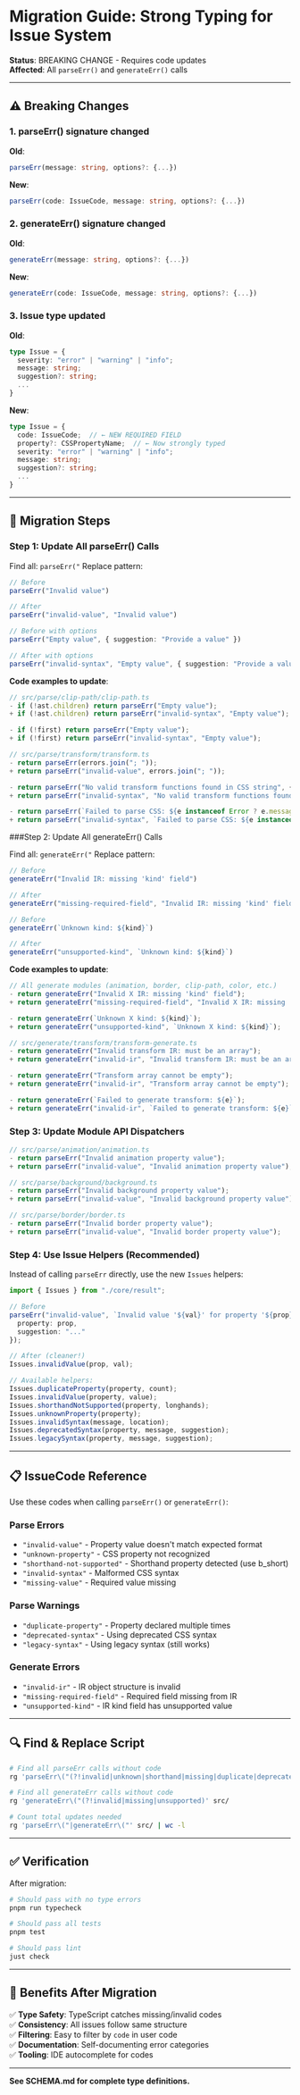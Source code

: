# Migration Guide: Strong Typing for Issue System

**Status**: BREAKING CHANGE - Requires code updates  
**Affected**: All `parseErr()` and `generateErr()` calls

---

## ⚠️ Breaking Changes

### 1. parseErr() signature changed

**Old**:
```typescript
parseErr(message: string, options?: {...})
```

**New**:
```typescript
parseErr(code: IssueCode, message: string, options?: {...})
```

### 2. generateErr() signature changed

**Old**:
```typescript
generateErr(message: string, options?: {...})
```

**New**:
```typescript
generateErr(code: IssueCode, message: string, options?: {...})
```

### 3. Issue type updated

**Old**:
```typescript
type Issue = {
  severity: "error" | "warning" | "info";
  message: string;
  suggestion?: string;
  ...
}
```

**New**:
```typescript
type Issue = {
  code: IssueCode;  // ← NEW REQUIRED FIELD
  property?: CSSPropertyName;  // ← Now strongly typed
  severity: "error" | "warning" | "info";
  message: string;
  suggestion?: string;
  ...
}
```

---

## 🔧 Migration Steps

### Step 1: Update All parseErr() Calls

Find all: `parseErr("`
Replace pattern:
```typescript
// Before
parseErr("Invalid value")

// After
parseErr("invalid-value", "Invalid value")

// Before with options
parseErr("Empty value", { suggestion: "Provide a value" })

// After with options
parseErr("invalid-syntax", "Empty value", { suggestion: "Provide a value" })
```

**Code examples to update**:

```typescript
// src/parse/clip-path/clip-path.ts
- if (!ast.children) return parseErr("Empty value");
+ if (!ast.children) return parseErr("invalid-syntax", "Empty value");

- if (!first) return parseErr("Empty value");
+ if (!first) return parseErr("invalid-syntax", "Empty value");

// src/parse/transform/transform.ts
- return parseErr(errors.join("; "));
+ return parseErr("invalid-value", errors.join("; "));

- return parseErr("No valid transform functions found in CSS string", {
+ return parseErr("invalid-syntax", "No valid transform functions found in CSS string", {

- return parseErr(`Failed to parse CSS: ${e instanceof Error ? e.message : String(e)}`);
+ return parseErr("invalid-syntax", `Failed to parse CSS: ${e instanceof Error ? e.message : String(e)}`);
```

###Step 2: Update All generateErr() Calls

Find all: `generateErr("`
Replace pattern:
```typescript
// Before
generateErr("Invalid IR: missing 'kind' field")

// After
generateErr("missing-required-field", "Invalid IR: missing 'kind' field")

// Before  
generateErr(`Unknown kind: ${kind}`)

// After
generateErr("unsupported-kind", `Unknown kind: ${kind}`)
```

**Code examples to update**:

```typescript
// All generate modules (animation, border, clip-path, color, etc.)
- return generateErr("Invalid X IR: missing 'kind' field");
+ return generateErr("missing-required-field", "Invalid X IR: missing 'kind' field");

- return generateErr(`Unknown X kind: ${kind}`);
+ return generateErr("unsupported-kind", `Unknown X kind: ${kind}`);

// src/generate/transform/transform-generate.ts
- return generateErr("Invalid transform IR: must be an array");
+ return generateErr("invalid-ir", "Invalid transform IR: must be an array");

- return generateErr("Transform array cannot be empty");
+ return generateErr("invalid-ir", "Transform array cannot be empty");

- return generateErr(`Failed to generate transform: ${e}`);
+ return generateErr("invalid-ir", `Failed to generate transform: ${e}`);
```

### Step 3: Update Module API Dispatchers

```typescript
// src/parse/animation/animation.ts
- return parseErr("Invalid animation property value");
+ return parseErr("invalid-value", "Invalid animation property value");

// src/parse/background/background.ts
- return parseErr("Invalid background property value");
+ return parseErr("invalid-value", "Invalid background property value");

// src/parse/border/border.ts
- return parseErr("Invalid border property value");
+ return parseErr("invalid-value", "Invalid border property value");
```

### Step 4: Use Issue Helpers (Recommended)

Instead of calling `parseErr` directly, use the new `Issues` helpers:

```typescript
import { Issues } from "./core/result";

// Before
parseErr("invalid-value", `Invalid value '${val}' for property '${prop}'`, {
  property: prop,
  suggestion: "..."
});

// After (cleaner!)
Issues.invalidValue(prop, val);

// Available helpers:
Issues.duplicateProperty(property, count);
Issues.invalidValue(property, value);
Issues.shorthandNotSupported(property, longhands);
Issues.unknownProperty(property);
Issues.invalidSyntax(message, location);
Issues.deprecatedSyntax(property, message, suggestion);
Issues.legacySyntax(property, message, suggestion);
```

---

## 📋 IssueCode Reference

Use these codes when calling `parseErr()` or `generateErr()`:

### Parse Errors
- `"invalid-value"` - Property value doesn't match expected format
- `"unknown-property"` - CSS property not recognized
- `"shorthand-not-supported"` - Shorthand property detected (use b_short)
- `"invalid-syntax"` - Malformed CSS syntax
- `"missing-value"` - Required value missing

### Parse Warnings
- `"duplicate-property"` - Property declared multiple times
- `"deprecated-syntax"` - Using deprecated CSS syntax
- `"legacy-syntax"` - Using legacy syntax (still works)

### Generate Errors
- `"invalid-ir"` - IR object structure is invalid
- `"missing-required-field"` - Required field missing from IR
- `"unsupported-kind"` - IR kind field has unsupported value

---

## 🔍 Find & Replace Script

```bash
# Find all parseErr calls without code
rg 'parseErr\("(?!invalid|unknown|shorthand|missing|duplicate|deprecated|legacy)' src/

# Find all generateErr calls without code
rg 'generateErr\("(?!invalid|missing|unsupported)' src/

# Count total updates needed
rg 'parseErr\("|generateErr\("' src/ | wc -l
```

---

## ✅ Verification

After migration:

```bash
# Should pass with no type errors
pnpm run typecheck

# Should pass all tests
pnpm test

# Should pass lint
just check
```

---

## 🎯 Benefits After Migration

✅ **Type Safety**: TypeScript catches missing/invalid codes  
✅ **Consistency**: All issues follow same structure  
✅ **Filtering**: Easy to filter by `code` in user code  
✅ **Documentation**: Self-documenting error categories  
✅ **Tooling**: IDE autocomplete for codes  

---

**See SCHEMA.md for complete type definitions.**
